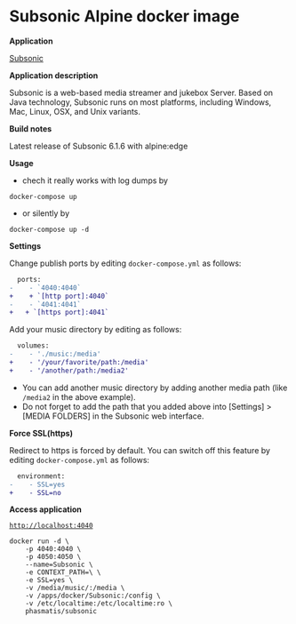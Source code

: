 Subsonic Alpine docker image 
============================

**Application**

[Subsonic](http://http://www.subsonic.org)

**Application description**

Subsonic is a web-based media streamer and jukebox Server. 
Based on Java technology, Subsonic runs on most platforms,
including Windows, Mac, Linux, OSX, and Unix variants.

**Build notes**

Latest release of Subsonic 6.1.6 with alpine:edge

**Usage**

- chech it really works with log dumps by

```
docker-compose up
```

- or silently by

```
docker-compose up -d
```

**Settings**

Change publish ports by editing `docker-compose.yml` as follows:

```diff
  ports:
-    - `4040:4040`
+    + `[http port]:4040`
-    - `4041:4041`
+   + `[https port]:4041`
```

Add your music directory by editing as follows:

```diff
  volumes:
-    - './music:/media'
+    - '/your/favorite/path:/media'
+    - '/another/path:/media2'
```

- You can add another music directory by adding another media path (like `/media2` in the above example).
- Do not forget to add the path that you added above into [Settings] > [MEDIA FOLDERS] in the Subsonic web interface.

**Force SSL(https)**

Redirect to https is forced by default. You can switch off this feature by editing `docker-compose.yml` as follows:

```diff
  environment:
-    - SSL=yes
+    - SSL=no
```

**Access application**

[`http://localhost:4040`](http://localhost:4040)

```
docker run -d \
	-p 4040:4040 \
	-p 4050:4050 \
	--name=Subsonic \
	-e CONTEXT_PATH=\ \
	-e SSL=yes \
	-v /media/music/:/media \
	-v /apps/docker/Subsonic:/config \
	-v /etc/localtime:/etc/localtime:ro \
	phasmatis/subsonic
```
